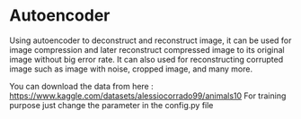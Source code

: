 # Autoencoder

Using autoencoder to deconstruct and reconstruct image, it can be used for image compression and later reconstruct compressed image to its original image without big error rate. It can also used for reconstructing corrupted image such as image with noise, cropped image, and many more.

You can download the data from here : https://www.kaggle.com/datasets/alessiocorrado99/animals10
For training purpose just change the parameter in the config.py file
